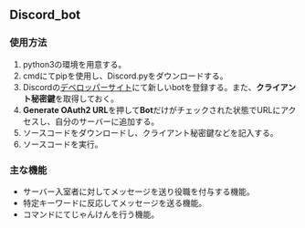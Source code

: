 ## Discord_bot
### 使用方法
1. python3の環境を用意する。
2. cmdにてpipを使用し、Discord.pyをダウンロードする。
3. Discordの[デベロッパーサイト](https://discordapp.com/developers/applications)にて新しいbotを登録する。また、**クライアント秘密鍵**を取得しておく。
4. **Generate OAuth2 URL**を押して**Bot**だけがチェックされた状態でURLにアクセスし、自分のサーバーに追加する。
5. ソースコードをダウンロードし、クライアント秘密鍵などを記入する。
6. ソースコードを実行。

### 主な機能
* サーバー入室者に対してメッセージを送り役職を付与する機能。
* 特定キーワードに反応してメッセージを送る機能。
* コマンドにてじゃんけんを行う機能。
